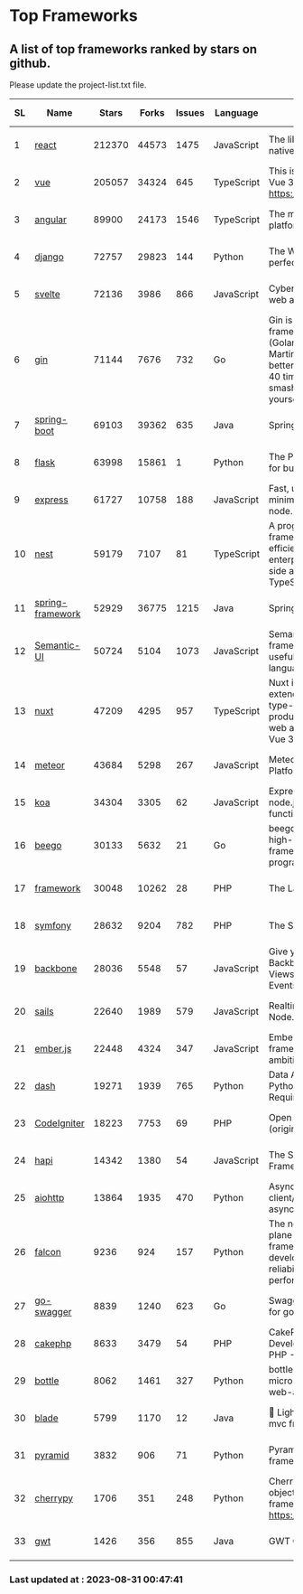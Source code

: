 # Top Frameworks
## A list of top frameworks ranked by stars on github.  
Please update the project-list.txt file.

| SL| Name  | Stars| Forks| Issues | Language | Description | Last Commit |
| --| ------| -----| ---- | ------ | -------- | ----------- | ----------- |
| 1 | [react](https://github.com/facebook/react) | 212370 | 44573 | 1475 | JavaScript | The library for web and native user interfaces | 2023-08-30 18:47:08 |
| 2 | [vue](https://github.com/vuejs/vue) | 205057 | 34324 | 645 | TypeScript | This is the repo for Vue 2. For Vue 3, go to https://github.com/vuejs/core | 2023-04-27 09:43:19 |
| 3 | [angular](https://github.com/angular/angular) | 89900 | 24173 | 1546 | TypeScript | The modern web developer’s platform | 2023-08-30 19:44:45 |
| 4 | [django](https://github.com/django/django) | 72757 | 29823 | 144 | Python | The Web framework for perfectionists with deadlines. | 2023-08-30 10:46:15 |
| 5 | [svelte](https://github.com/sveltejs/svelte) | 72136 | 3986 | 866 | JavaScript | Cybernetically enhanced web apps | 2023-08-30 01:47:47 |
| 6 | [gin](https://github.com/gin-gonic/gin) | 71144 | 7676 | 732 | Go | Gin is a HTTP web framework written in Go (Golang). It features a Martini-like API with much better performance -- up to 40 times faster. If you need smashing performance, get yourself some Gin. | 2023-08-27 08:58:36 |
| 7 | [spring-boot](https://github.com/spring-projects/spring-boot) | 69103 | 39362 | 635 | Java | Spring Boot | 2023-08-30 12:36:01 |
| 8 | [flask](https://github.com/pallets/flask) | 63998 | 15861 | 1 | Python | The Python micro framework for building web applications. | 2023-08-29 13:09:59 |
| 9 | [express](https://github.com/expressjs/express) | 61727 | 10758 | 188 | JavaScript | Fast, unopinionated, minimalist web framework for node. | 2023-05-16 01:53:48 |
| 10 | [nest](https://github.com/nestjs/nest) | 59179 | 7107 | 81 | TypeScript | A progressive Node.js framework for building efficient, scalable, and enterprise-grade server-side applications with TypeScript/JavaScript 🚀 | 2023-08-30 12:53:03 |
| 11 | [spring-framework](https://github.com/spring-projects/spring-framework) | 52929 | 36775 | 1215 | Java | Spring Framework | 2023-08-30 17:41:46 |
| 12 | [Semantic-UI](https://github.com/Semantic-Org/Semantic-UI) | 50724 | 5104 | 1073 | JavaScript | Semantic is a UI component framework based around useful principles from natural language. | 2023-01-11 17:05:32 |
| 13 | [nuxt](https://github.com/nuxt/nuxt) | 47209 | 4295 | 957 | TypeScript | Nuxt is an intuitive and extendable way to create type-safe, performant and production-grade full-stack web apps and websites with Vue 3. | 2023-08-30 14:37:57 |
| 14 | [meteor](https://github.com/meteor/meteor) | 43684 | 5298 | 267 | JavaScript | Meteor, the JavaScript App Platform | 2023-08-30 11:19:05 |
| 15 | [koa](https://github.com/koajs/koa) | 34304 | 3305 | 62 | JavaScript | Expressive middleware for node.js using ES2017 async functions | 2023-05-17 07:50:49 |
| 16 | [beego](https://github.com/beego/beego) | 30133 | 5632 | 21 | Go | beego is an open-source, high-performance web framework for the Go programming language. | 2023-08-29 12:56:51 |
| 17 | [framework](https://github.com/laravel/framework) | 30048 | 10262 | 28 | PHP | The Laravel Framework. | 2023-08-30 18:57:28 |
| 18 | [symfony](https://github.com/symfony/symfony) | 28632 | 9204 | 782 | PHP | The Symfony PHP framework | 2023-08-30 06:43:36 |
| 19 | [backbone](https://github.com/jashkenas/backbone) | 28036 | 5548 | 57 | JavaScript | Give your JS App some Backbone with Models, Views, Collections, and Events | 2023-08-10 22:05:08 |
| 20 | [sails](https://github.com/balderdashy/sails) | 22640 | 1989 | 579 | JavaScript | Realtime MVC Framework for Node.js | 2023-07-21 23:31:37 |
| 21 | [ember.js](https://github.com/emberjs/ember.js) | 22448 | 4324 | 347 | JavaScript | Ember.js - A JavaScript framework for creating ambitious web applications | 2023-08-29 16:15:38 |
| 22 | [dash](https://github.com/plotly/dash) | 19271 | 1939 | 765 | Python | Data Apps & Dashboards for Python. No JavaScript Required. | 2023-08-29 16:49:04 |
| 23 | [CodeIgniter](https://github.com/bcit-ci/CodeIgniter) | 18223 | 7753 | 69 | PHP | Open Source PHP Framework (originally from EllisLab) | 2023-04-07 17:57:13 |
| 24 | [hapi](https://github.com/hapijs/hapi) | 14342 | 1380 | 54 | JavaScript | The Simple, Secure Framework Developers Trust | 2023-04-24 22:09:20 |
| 25 | [aiohttp](https://github.com/aio-libs/aiohttp) | 13864 | 1935 | 470 | Python | Asynchronous HTTP client/server framework for asyncio and Python | 2023-08-29 23:43:24 |
| 26 | [falcon](https://github.com/falconry/falcon) | 9236 | 924 | 157 | Python | The no-magic web data plane API and microservices framework for Python developers, with a focus on reliability, correctness, and performance at scale. | 2023-08-21 21:45:34 |
| 27 | [go-swagger](https://github.com/go-swagger/go-swagger) | 8839 | 1240 | 623 | Go | Swagger 2.0 implementation for go | 2023-08-21 22:25:45 |
| 28 | [cakephp](https://github.com/cakephp/cakephp) | 8633 | 3479 | 54 | PHP | CakePHP: The Rapid Development Framework for PHP - Official Repository | 2023-08-30 14:37:24 |
| 29 | [bottle](https://github.com/bottlepy/bottle) | 8062 | 1461 | 327 | Python | bottle.py is a fast and simple micro-framework for python web-applications. | 2022-09-05 15:24:52 |
| 30 | [blade](https://github.com/lets-blade/blade) | 5799 | 1170 | 12 | Java | :rocket: Lightning fast and elegant mvc framework for Java8 | 2023-06-16 05:18:49 |
| 31 | [pyramid](https://github.com/Pylons/pyramid) | 3832 | 906 | 71 | Python | Pyramid - A Python web framework | 2023-08-25 06:36:30 |
| 32 | [cherrypy](https://github.com/cherrypy/cherrypy) | 1706 | 351 | 248 | Python | CherryPy is a pythonic, object-oriented HTTP framework.      https://cherrypy.dev | 2023-08-04 13:52:17 |
| 33 | [gwt](https://github.com/gwtproject/gwt) | 1426 | 356 | 855 | Java | GWT Open Source Project | 2023-07-03 13:48:40 |

### Last updated at : 2023-08-31 00:47:41
